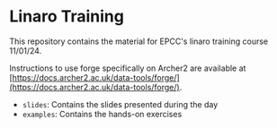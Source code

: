 # Linaro Training

This repository contains the material for EPCC's linaro training course 11/01/24.

Instructions to use forge specifically on Archer2 are available at [https://docs.archer2.ac.uk/data-tools/forge/](https://docs.archer2.ac.uk/data-tools/forge/).

- `slides`: Contains the slides presented during the day
- `examples`: Contains the hands-on exercises
